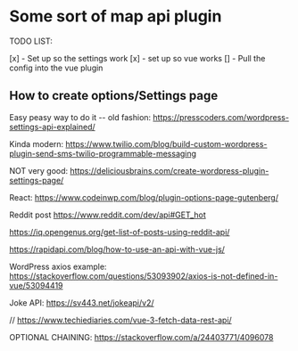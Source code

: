 # Some sort of map api plugin


TODO LIST:

[x] - Set up so the settings work
[x] - set up so vue works
[] - Pull the config into the vue plugin


## How to create options/Settings page

Easy peasy way to do it -- old fashion:
https://presscoders.com/wordpress-settings-api-explained/

 
Kinda modern: 
https://www.twilio.com/blog/build-custom-wordpress-plugin-send-sms-twilio-programmable-messaging



NOT very good: 
https://deliciousbrains.com/create-wordpress-plugin-settings-page/

React: https://www.codeinwp.com/blog/plugin-options-page-gutenberg/

Reddit post
https://www.reddit.com/dev/api#GET_hot

https://iq.opengenus.org/get-list-of-posts-using-reddit-api/

https://rapidapi.com/blog/how-to-use-an-api-with-vue-js/


WordPress axios example: 
https://stackoverflow.com/questions/53093902/axios-is-not-defined-in-vue/53094419

Joke API: 
https://sv443.net/jokeapi/v2/

// https://www.techiediaries.com/vue-3-fetch-data-rest-api/


OPTIONAL CHAINING:
https://stackoverflow.com/a/24403771/4096078